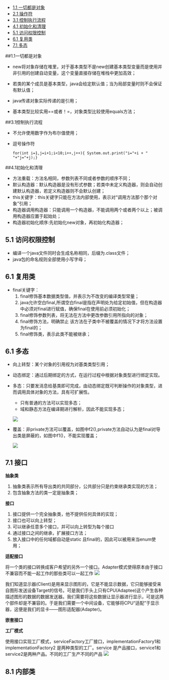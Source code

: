 * [1.1 一切都是对象](#1.1)
* [2.1 操作符](#2.1)
* [3.1 控制执行流程](#3.1)
* [4.1 初始化和清理](#4.1)
* [5.1 访问权限控制](#5.1)
* [6.1 复用类](#6.1)
* [7.1 多态](#6.1)


##1.1一切都是对象

 - new将对象存储在堆里，对于基本类型不是new创建基本类型变量而是使用并非引用的创建自动变量，这个变量直接存储在堆栈中更加高效；
 
 - 若类的某个成员是基本类型，java会给定默认值；当为局部变量时则不会保证有默认值；
 
 - java传递对象实际传递的是引用；
 
 - 基本类型比较实用==或者！=，对象类型比较使用equals方法；


##3.1控制执行流程

- 不允许使用数字作为布尔值使用；

- 逗号操作符

    `for(int i=1,j=i+1;i<10;i++,j++){
			System.out.print("i="+i + " "+"j="+j);}`

##4.1初始化和清理

  - 方法重载：方法名相同，参数列表不同或者参数的顺序不同；
  - 默认构造器：默认构造器是没有形式参数；若类中未定义构造器，则会自动创建默认构造器，若定义构造器则不会默认创建；
  - this关键字：this关键字只能在方法内部使用，表示对“调用方法那个那个对象”引用；
  - 构造器调用构造器：只能调用一个构造器，不能调用两个或者两个以上；被调用构造器应置于起始处；
  - 构造器初始化顺序:先初始化new对象，再初始化构造器；

## 5.1 访问权限控制
 - 编译一个java文件同时会生成名称相同，后缀为.class文件；
 - java包的命名规则全部使用小写字母；

## 6.1 复用类
 - final关键字：
   1. final修饰基本数据类型值，并表示为不改变的编译类型常量；
   2. java允许空白final,所谓空白final是指在声明处为给定初始值，但在构造器中必须对final进行赋值，确保final在使用前必须初始化；
   3. final修饰参数列表，将无法在方法中更改参数引用所指向的对象；
   4. final修饰方法，明确禁止 该方法在子类中不被覆盖的情况下才将方法设置为final的；
   5. final修饰类，表示此类不能被继承；
## 6.1 多态

- 向上转型：某个对象的引用视为对基类类型引用；
- 动态绑定：通过后期绑定的方式，在运行过程中根据对象类型进行绑定实现。
- 多态：只要发消息给基类即可完成，由动态绑定既可判断操作的对象类型，进而调用具体对象的方法，具有可扩展性。
     - 只有普通的方法可以实现多态；
     - 域和静态方法在编译期进行解析，因此不能实现多态；

  ![](https://i.imgur.com/28YTWhE.png)


- 覆盖：非private方法可以覆盖，如图中f2(),private方法自动认为是final对导出类是屏蔽的，如图中f1()，不能实现覆盖；

  ![](https://i.imgur.com/4iEwVsX.png)

## 7.1 接口

**抽象类**

1. 抽象类表示所有导出类的共同部分，公共部分只是约束继承类实现的方法；
2. 包含抽象方法的类一定是抽象类；

**接口**

1. 接口提供一个完全抽象类，他不提供任何具体的实现；
2. 接口也可以向上转型；
3. 可以继承任意多个接口，并可以向上转型为每个接口
4. 通过接口之间的继承，扩展接口方法；
5. 放入接口中的任何域都自动是static	且final的，因此可以被用来当enum使用；

**适配接口**

 将一个类的接口转换成客户希望的另外一个接口。Adapter模式使得原本由于接口不兼容而不能一起工作的那些类可以一起工作
![](https://i.imgur.com/POasAaE.png)

我们知道显示器(Client)是用来显示图形的，它是不能显示数据，它只能够接受来自图形发送设备Target的信号。可是我们手头上只有CPU(Adaptee)这个产生各种描述图形的数据的数据发送器。我们需要将这些数据让显示器进行显示，可是这两个部件却是不兼容的。于是我们需要一个中间设备，它能够将CPU“适配”于显示器，这便是我们的显卡——图形适配器(Adapter)。

**嵌套接口**



**工厂模式**

使用接口实现工厂模式，serviceFactory工厂接口，implementationFactory1和implementationFactory2 是两种类型的工厂。service 是产品接口，service1和service2是两种产品。不同的工厂生产不同的产品
![](https://i.imgur.com/DnrKpR2.png)


## 8.1 内部类



   
   